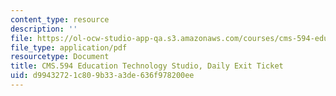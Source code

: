 ```yaml
---
content_type: resource
description: ''
file: https://ol-ocw-studio-app-qa.s3.amazonaws.com/courses/cms-594-education-technology-studio-spring-2019/d99432721c809b33a3de636f978200ee_MITCMS_594S19_exit.pdf
file_type: application/pdf
resourcetype: Document
title: CMS.594 Education Technology Studio, Daily Exit Ticket
uid: d9943272-1c80-9b33-a3de-636f978200ee
---
```

